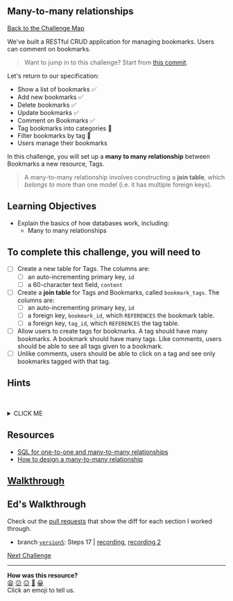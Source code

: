## Many-to-many relationships

[Back to the Challenge Map](00_challenge_map.md#challenges)

We've built a RESTful CRUD application for managing bookmarks. Users can comment on bookmarks.

> Want to jump in to this challenge? Start from [this commit](https://github.com/sjmog/bookmark_manager/commit/c81305935bf16747f16bb20466d4c75d5e1d667d).

Let's return to our specification:

* Show a list of bookmarks :white_check_mark:
* Add new bookmarks :white_check_mark:
* Delete bookmarks :white_check_mark:
* Update bookmarks :white_check_mark:
* Comment on Bookmarks :white_check_mark:
* Tag bookmarks into categories :construction:
* Filter bookmarks by tag :construction:
* Users manage their bookmarks

In this challenge, you will set up a **many to many relationship** between Bookmarks a new resource, Tags.

> A many-to-many relationship involves constructing a **join table**, which _belongs to_ more than one model (i.e. it has multiple foreign keys).

## Learning Objectives
* Explain the basics of how databases work, including:
  * Many to many relationships

## To complete this challenge, you will need to

- [ ] Create a new table for Tags. The columns are:
  - [ ] an auto-incrementing primary key, `id`
  - [ ] a 60-character text field, `content`
- [ ] Create a **join table** for Tags and Bookmarks, called `bookmark_tags`. The columns are:
  - [ ] an auto-incrementing primary key, `id`
  - [ ] a foreign key, `bookmark_id`, which `REFERENCES` the bookmark table.
  - [ ] a foreign key, `tag_id`, which `REFERENCES` the tag table.
- [ ] Allow users to create tags for bookmarks. A tag should have many bookmarks. A bookmark should have many tags. Like comments, users should be able to see all tags given to a bookmark.
- [ ] Unlike comments, users should be able to click on a tag and see only bookmarks tagged with that tag.

## Hints
&nbsp;<details><summary>CLICK ME</summary>
- Again, this challenge has multiple possible solutions, but you'll definitely need to create two new models `Tag` and `BookmarkTag`.
- Whenever you add a new `Tag` to the database, you'll likely need to save a `BookmarkTag` separately.
- Once you can save links to your database, in order to associate them with particular bookmarks in your views you'll probably want a `bookmark.tags` method which returns a list of all tags belonging to a given bookmark.
- In order to filter by tag, you're also likely to need a `tag.bookmarks` method which returns all the bookmarks belonging to a given tag.
&nbsp;</details>

## Resources

* [SQL for one-to-one and many-to-many relationships](https://stackoverflow.com/questions/7296846/how-to-implement-one-to-one-one-to-many-and-many-to-many-relationships-while-de)
* [How to design a many-to-many relationship](https://dzone.com/articles/how-to-handle-a-many-to-many-relationship-in-datab)

## [Walkthrough](walkthroughs/18.md)

## Ed's Walkthrough

Check out the [pull requests](https://github.com/dearshrewdwit/demo_bookmark_manager/pulls) that show the diff for each section I worked through.
- branch [`version5`](https://github.com/dearshrewdwit/demo_bookmark_manager/tree/version5): Steps 17 | [recording](https://youtu.be/lUgXzqBaDT4), [recording 2](https://youtu.be/weFlLixdrBw)

[Next Challenge](./19_registration.md)

<!-- BEGIN GENERATED SECTION DO NOT EDIT -->

---

**How was this resource?**  
[😫](https://airtable.com/shrUJ3t7KLMqVRFKR?prefill_Repository=makersacademy/course&prefill_File=bookmark_manager/18_many_to_many_relationships.md&prefill_Sentiment=😫) [😕](https://airtable.com/shrUJ3t7KLMqVRFKR?prefill_Repository=makersacademy/course&prefill_File=bookmark_manager/18_many_to_many_relationships.md&prefill_Sentiment=😕) [😐](https://airtable.com/shrUJ3t7KLMqVRFKR?prefill_Repository=makersacademy/course&prefill_File=bookmark_manager/18_many_to_many_relationships.md&prefill_Sentiment=😐) [🙂](https://airtable.com/shrUJ3t7KLMqVRFKR?prefill_Repository=makersacademy/course&prefill_File=bookmark_manager/18_many_to_many_relationships.md&prefill_Sentiment=🙂) [😀](https://airtable.com/shrUJ3t7KLMqVRFKR?prefill_Repository=makersacademy/course&prefill_File=bookmark_manager/18_many_to_many_relationships.md&prefill_Sentiment=😀)  
Click an emoji to tell us.

<!-- END GENERATED SECTION DO NOT EDIT -->
